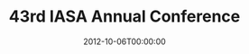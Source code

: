 ---
acronym: IASA 2012
date: '2012-10-06T00:00:00'
ext_url: http://2012.iasa-web.org/
location: Delhi, India
submission_date: '2012-01-31T00:00:00'
title: 43rd IASA Annual Conference
---